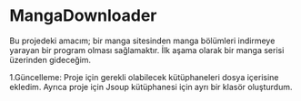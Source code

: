 # MangaDownloader

Bu projedeki amacım; bir manga sitesinden manga bölümleri indirmeye yarayan bir program olması sağlamaktır. İlk aşama olarak bir manga serisi üzerinden gideceğim.

1.Güncelleme:
Proje için gerekli olabilecek kütüphaneleri dosya içerisine ekledim. Ayrıca proje için Jsoup kütüphanesi için ayrı bir klasör oluşturdum.
